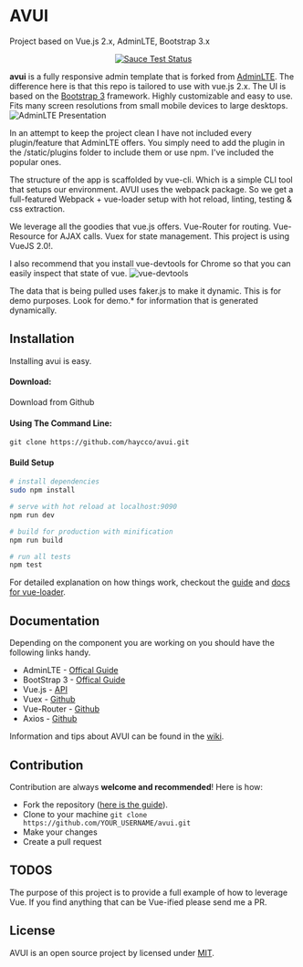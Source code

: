 # AVUI
Project based on Vue.js 2.x, AdminLTE, Bootstrap 3.x

<p align="center">
  <a href="https://saucelabs.com/u/vuejs"><img src="https://saucelabs.com/browser-matrix/vuejs.svg" alt="Sauce Test Status"></a>
</p>

**avui** is a fully responsive admin template that is forked from [AdminLTE](https://github.com/almasaeed2010/AdminLTE). The difference here is that this repo is tailored to use with vue.js 2.x. The UI is based on the [Bootstrap 3](https://github.com/twbs/bootstrap) framework. Highly customizable and easy to use. Fits many screen resolutions from small mobile devices to large desktops.
![AdminLTE Presentation](https://almsaeedstudio.com/AdminLTE2.png)

In an attempt to keep the project clean I have not included every plugin/feature that AdminLTE offers. You simply need to add the plugin in the /static/plugins folder to include them or use npm. I've included the popular ones.

The structure of the app is scaffolded by vue-cli. Which is a simple CLI tool that setups our environment. AVUI uses the webpack package. So we get a full-featured Webpack + vue-loader setup with hot reload, linting, testing & css extraction.

We leverage all the goodies that vue.js offers. Vue-Router for routing. Vue-Resource for AJAX calls. Vuex for state management. This project is using VueJS 2.0!.

I also recommend that you install vue-devtools for Chrome so that you can easily inspect that state of vue.
![vue-devtools](http://res.cloudinary.com/gatec21/image/upload/v1461611064/copilot-vuetools_t1mvpg.png)

The data that is being pulled uses faker.js to make it dynamic. This is for demo purposes. Look for demo.* for information that is generated dynamically.

Installation
------------
Installing avui is easy.

#### Download:

Download from Github

#### Using The Command Line:

```
git clone https://github.com/haycco/avui.git
```

#### Build Setup

``` bash
# install dependencies
sudo npm install

# serve with hot reload at localhost:9090
npm run dev

# build for production with minification
npm run build

# run all tests
npm test
```

For detailed explanation on how things work, checkout the [guide](https://github.com/vuejs-templates/webpack#vue-webpack-boilerplate) and [docs for vue-loader](http://vuejs.github.io/vue-loader).

Documentation
-------------
Depending on the component you are working on you should have the following links handy.

- AdminLTE - [Offical Guide](https://almsaeedstudio.com/themes/AdminLTE/documentation/index.html)
- BootStrap 3 - [Offical Guide](http://getbootstrap.com/)
- Vue.js - [API](https://vuejs.org/v2/api/)
- Vuex - [Github](https://github.com/vuejs/vuex)
- Vue-Router - [Github](https://github.com/vuejs/vue-router)
- Axios - [Github](https://github.com/mzabriskie/axios)

Information and tips about AVUI can be found in the [wiki](https://github.com/haycco/avui/wiki).

Contribution
------------
Contribution are always **welcome and recommended**! Here is how:

- Fork the repository ([here is the guide](https://help.github.com/articles/fork-a-repo/)).
- Clone to your machine ```git clone https://github.com/YOUR_USERNAME/avui.git```
- Make your changes
- Create a pull request

TODOS
-------
The purpose of this project is to provide a full example of how to leverage Vue. If you find anything that can be Vue-ified please send me a PR.

License
-------
AVUI is an open source project by licensed under [MIT](http://opensource.org/licenses/MIT).
